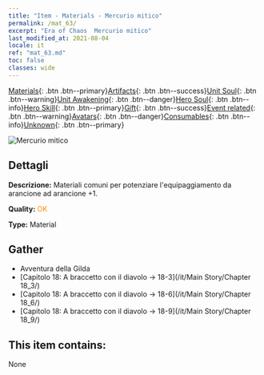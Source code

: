 ```yaml
---
title: "Item - Materials - Mercurio mitico"
permalink: /mat_63/
excerpt: "Era of Chaos  Mercurio mitico"
last_modified_at: 2021-08-04
locale: it
ref: "mat_63.md"
toc: false
classes: wide
---
```

 [Materials](/ItemsIT/){: .btn .btn--primary}[Artifacts](/ItemsIT/Artifacts/){: .btn .btn--success}[Unit Soul](/ItemsIT/UnitSoul/){: .btn .btn--warning}[Unit Awakening](/ItemsIT/UnitAwakening/){: .btn .btn--danger}[Hero Soul](/ItemsIT/HeroSoul/){: .btn .btn--info}[Hero Skill](/ItemsIT/HeroSkill/){: .btn .btn--primary}[Gift](/ItemsIT/Gift/){: .btn .btn--success}[Event related](/ItemsIT/Events/){: .btn .btn--warning}[Avatars](/ItemsIT/Avatars/){: .btn .btn--danger}[Consumables](/ItemsIT/Consumables/){: .btn .btn--info}[Unknown](/ItemsIT/Unknown/){: .btn .btn--primary}

 ![Mercurio mitico](/images/t/i_cailiao_shuiyin3.png)

## Dettagli
 **Descrizione:** Materiali comuni per potenziare l'equipaggiamento da arancione ad arancione +1.

 **Quality:** <span style="color: #FF8C00">OK</span>

 **Type:** Material

## Gather

*    Avventura della Gilda 
*    [Capitolo 18: A braccetto con il diavolo -> 18-3](/it/Main Story/Chapter 18_3/) 
*    [Capitolo 18: A braccetto con il diavolo -> 18-6](/it/Main Story/Chapter 18_6/) 
*    [Capitolo 18: A braccetto con il diavolo -> 18-9](/it/Main Story/Chapter 18_9/) 

## This item contains:

  None

